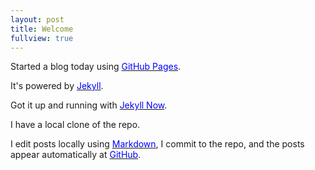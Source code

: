 ```yaml
---
layout: post
title: Welcome
fullview: true
---
```


Started a blog today using [<span style="color: blue">GitHub Pages</span>](https://pages.github.com).

It's powered by [<span style="color: blue">Jekyll</span>](http://jekyllrb.com).

Got it up and running with [<span style="color: blue">Jekyll Now</span>](https://github.com/barryclark/jekyll-now).

I have a local clone of the repo.

I edit posts locally using [<span style="color: blue">Markdown</span>](http://daringfireball.net/projects/markdown/), I commit to the repo, and the posts appear automatically at [<span style="color: blue">GitHub</span>](https://github.com).
